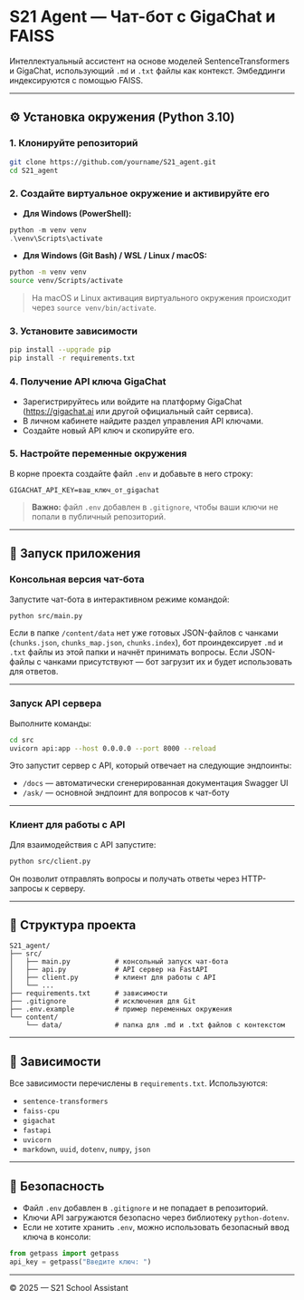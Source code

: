 # S21 Agent — Чат-бот с GigaChat и FAISS

Интеллектуальный ассистент на основе моделей SentenceTransformers и GigaChat, использующий `.md` и `.txt` файлы как контекст. Эмбеддинги индексируются с помощью FAISS.

---

## ⚙️ Установка окружения (Python 3.10)

### 1. Клонируйте репозиторий

```bash
git clone https://github.com/yourname/S21_agent.git
cd S21_agent
```

### 2. Создайте виртуальное окружение и активируйте его

- **Для Windows (PowerShell):**

```powershell
python -m venv venv
.\venv\Scripts\activate
```

- **Для Windows (Git Bash) / WSL / Linux / macOS:**

```bash
python -m venv venv
source venv/Scripts/activate
```

> На macOS и Linux активация виртуального окружения происходит через `source venv/bin/activate`.

### 3. Установите зависимости

```bash
pip install --upgrade pip
pip install -r requirements.txt
```

### 4. Получение API ключа GigaChat

- Зарегистрируйтесь или войдите на платформу GigaChat (https://gigachat.ai или другой официальный сайт сервиса).
- В личном кабинете найдите раздел управления API ключами.
- Создайте новый API ключ и скопируйте его.

### 5. Настройте переменные окружения

В корне проекта создайте файл `.env` и добавьте в него строку:

```env
GIGACHAT_API_KEY=ваш_ключ_от_gigachat
```

> **Важно:** файл `.env` добавлен в `.gitignore`, чтобы ваши ключи не попали в публичный репозиторий.

---

## 🚀 Запуск приложения

### Консольная версия чат-бота

Запустите чат-бота в интерактивном режиме командой:

```bash
python src/main.py
```

Если в папке `/content/data` нет уже готовых JSON-файлов с чанками (`chunks.json`, `chunks_map.json`, `chunks.index`), бот проиндексирует `.md` и `.txt` файлы из этой папки и начнёт принимать вопросы.
Если JSON-файлы с чанками присутствуют — бот загрузит их и будет использовать для ответов.

---

### Запуск API сервера

Выполните команды:

```bash
cd src
uvicorn api:app --host 0.0.0.0 --port 8000 --reload
```

Это запустит сервер с API, который отвечает на следующие эндпоинты:

- `/docs` — автоматически сгенерированная документация Swagger UI
- `/ask/` — основной эндпоинт для вопросов к чат-боту

---

### Клиент для работы с API

Для взаимодействия с API запустите:

```bash
python src/client.py
```

Он позволит отправлять вопросы и получать ответы через HTTP-запросы к серверу.

---

## 📁 Структура проекта

```
S21_agent/
├── src/
│   ├── main.py           # консольный запуск чат-бота
│   ├── api.py            # API сервер на FastAPI
│   ├── client.py         # клиент для работы с API
│   └── ...
├── requirements.txt      # зависимости
├── .gitignore            # исключения для Git
├── .env.example          # пример переменных окружения
└── content/
    └── data/             # папка для .md и .txt файлов с контекстом
```

---

## 📌 Зависимости

Все зависимости перечислены в `requirements.txt`. Используются:

* `sentence-transformers`
* `faiss-cpu`
* `gigachat`
* `fastapi`
* `uvicorn`
* `markdown`, `uuid`, `dotenv`, `numpy`, `json`

---

## 🔐 Безопасность

* Файл `.env` добавлен в `.gitignore` и не попадает в репозиторий.
* Ключи API загружаются безопасно через библиотеку `python-dotenv`.
* Если не хотите хранить `.env`, можно использовать безопасный ввод ключа в консоли:

```python
from getpass import getpass
api_key = getpass("Введите ключ: ")
```

---

© 2025 — S21 School Assistant

